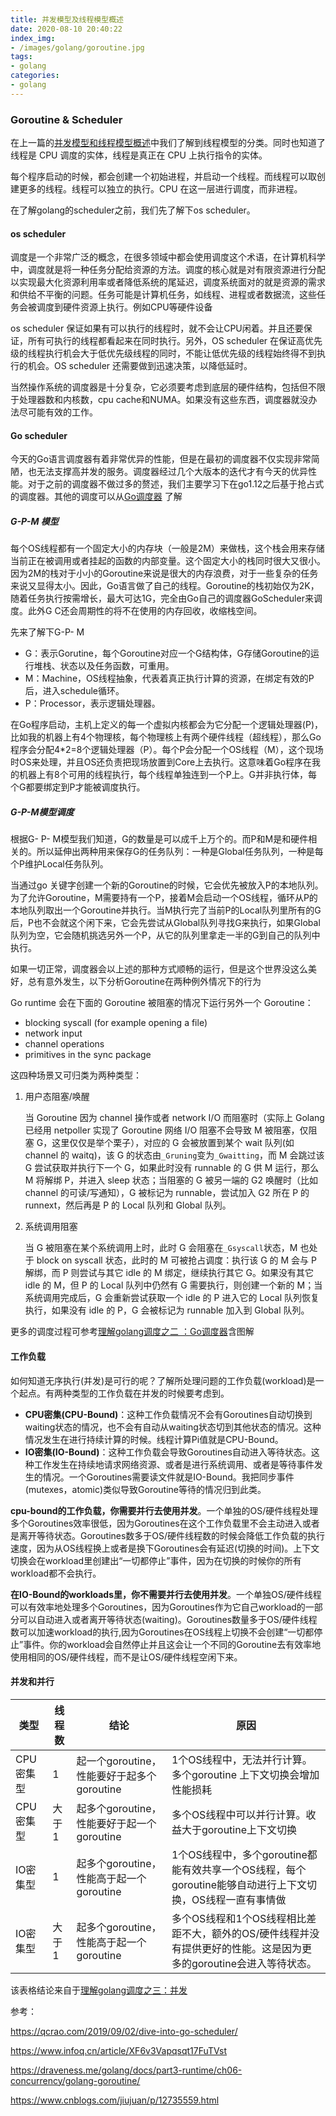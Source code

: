 ```yaml
---
title: 并发模型及线程模型概述
date: 2020-08-10 20:40:22
index_img:
- /images/golang/goroutine.jpg
tags: 
- golang
categories:
- golang
---
```


### Goroutine & Scheduler

在上一篇的[并发模型和线程模型概述]()中我们了解到线程模型的分类。同时也知道了线程是 CPU 调度的实体，线程是真正在 CPU 上执行指令的实体。

每个程序启动的时候，都会创建一个初始进程，并启动一个线程。而线程可以取创建更多的线程。线程可以独立的执行。CPU 在这一层进行调度，而非进程。

在了解golang的scheduler之前，我们先了解下os scheduler。

#### os scheduler

调度是一个非常广泛的概念，在很多领域中都会使用调度这个术语，在计算机科学中，调度就是将一种任务分配给资源的方法。调度的核心就是对有限资源进行分配以实现最大化资源利用率或者降低系统的尾延迟，调度系统面对的就是资源的需求和供给不平衡的问题。任务可能是计算机任务，如线程、进程或者数据流，这些任务会被调度到硬件资源上执行。例如CPU等硬件设备

os scheduler 保证如果有可以执行的线程时，就不会让CPU闲着。并且还要保证，所有可执行的线程都看起来在同时执行。另外，OS scheduler 在保证高优先级的线程执行机会大于低优先级线程的同时，不能让低优先级的线程始终得不到执行的机会。OS scheduler 还需要做到迅速决策，以降低延时。

当然操作系统的调度器是十分复杂，它必须要考虑到底层的硬件结构，包括但不限于处理器数和内核数，cpu cache和NUMA。如果没有这些东西，调度器就没办法尽可能有效的工作。

#### Go scheduler

今天的Go语言调度器有着非常优异的性能，但是在最初的调度器不仅实现非常简陋，也无法支撑高并发的服务。调度器经过几个大版本的迭代才有今天的优异性能。对于之前的调度器不做过多的赘述，我们主要学习下在go1.12之后基于抢占式的调度器。其他的调度可以从[Go调度器](https://draveness.me/golang/docs/part3-runtime/ch06-concurrency/golang-goroutine/) 了解

##### G-P-M 模型

每个OS线程都有一个固定大小的内存块（一般是2M）来做栈，这个栈会用来存储当前正在被调用或者挂起的函数的内部变量。这个固定大小的栈同时很大又很小。因为2M的栈对于小小的Goroutine来说是很大的内存浪费，对于一些复杂的任务来说又显得太小。因此，Go语言做了自己的线程。Goroutine的栈初始仅为2K，随着任务执行按需增长，最大可达1G，完全由Go自己的调度器GoScheduler来调度。此外G C还会周期性的将不在使用的内存回收，收缩栈空间。

先来了解下G-P- M

- G：表示Gorutine，每个Goroutine对应一个G结构体，G存储Goroutine的运行堆栈、状态以及任务函数，可重用。
- M：Machine，OS线程抽象，代表着真正执行计算的资源，在绑定有效的P后，进入schedule循环。
- P：Processor，表示逻辑处理器。

在Go程序启动，主机上定义的每一个虚拟内核都会为它分配一个逻辑处理器(P)，比如我的机器上有4个物理核，每个物理核上有两个硬件线程（超线程），那么Go程序会分配4*2=8个逻辑处理器（P）。每个P会分配一个OS线程（M），这个现场时OS来处理，并且OS还负责把现场放置到Core上去执行。这意味着Go程序在我的机器上有8个可用的线程执行，每个线程单独连到一个P上。G并非执行体，每个G都要绑定到P才能被调度执行。

##### G-P-M模型调度

根据G- P- M模型我们知道，G的数量是可以成千上万个的。而P和M是和硬件相关的。所以延伸出两种用来保存G的任务队列：一种是Global任务队列，一种是每个P维护Local任务队列。

当通过go 关键字创建一个新的Goroutine的时候，它会优先被放入P的本地队列。为了允许Goroutine，M需要持有一个P，接着M会启动一个OS线程，循环从P的本地队列取出一个Goroutine并执行。当M执行完了当前P的Local队列里所有的G后，P也不会就这个闲下来，它会先尝试从Global队列寻找G来执行，如果Global队列为空，它会随机挑选另外一个P，从它的队列里拿走一半的G到自己的队列中执行。

如果一切正常，调度器会以上述的那种方式顺畅的运行，但是这个世界没这么美好，总有意外发生，以下分析Goroutine在两种例外情况下的行为

Go runtime 会在下面的 Goroutine 被阻塞的情况下运行另外一个 Goroutine：

- blocking syscall (for example opening a file)
- network input
- channel operations
- primitives in the sync package

这四种场景又可归类为两种类型：

1. 用户态阻塞/唤醒

   当 Goroutine 因为 channel 操作或者 network I/O 而阻塞时（实际上 Golang 已经用 netpoller 实现了 Goroutine 网络 I/O 阻塞不会导致 M 被阻塞，仅阻塞 G，这里仅仅是举个栗子），对应的 G 会被放置到某个 wait 队列(如 channel 的 waitq)，该 G 的状态由`_Gruning`变为`_Gwaitting`，而 M 会跳过该 G 尝试获取并执行下一个 G，如果此时没有 runnable 的 G 供 M 运行，那么 M 将解绑 P，并进入 sleep 状态；当阻塞的 G 被另一端的 G2 唤醒时（比如 channel 的可读/写通知），G 被标记为 runnable，尝试加入 G2 所在 P 的 runnext，然后再是 P 的 Local 队列和 Global 队列。

2. 系统调用阻塞

   当 G 被阻塞在某个系统调用上时，此时 G 会阻塞在`_Gsyscall`状态，M 也处于 block on syscall 状态，此时的 M 可被抢占调度：执行该 G 的 M 会与 P 解绑，而 P 则尝试与其它 idle 的 M 绑定，继续执行其它 G。如果没有其它 idle 的 M，但 P 的 Local 队列中仍然有 G 需要执行，则创建一个新的 M；当系统调用完成后，G 会重新尝试获取一个 idle 的 P 进入它的 Local 队列恢复执行，如果没有 idle 的 P，G 会被标记为 runnable 加入到 Global 队列。

更多的调度过程可参考[理解golang调度之二 ：Go调度器](https://juejin.cn/post/6844903846825705485)含图解

#### 工作负载

如何知道无序执行(并发)是可行的呢？了解所处理问题的工作负载(workload)是一个起点。有两种类型的工作负载在并发的时候要考虑到。

- **CPU密集(CPU-Bound)**：这种工作负载情况不会有Goroutines自动切换到waiting状态的情况，也不会有自动从waiting状态切到其他状态的情况。这种情况发生在进行持续计算的时候。线程计算Pi值就是CPU-Bound。
- **IO密集(IO-Bound)**：这种工作负载会导致Goroutines自动进入等待状态。这种工作发生在持续地请求网络资源、或者是进行系统调用、或者是等待事件发生的情况。一个Goroutines需要读文件就是IO-Bound。我把同步事件(mutexes，atomic)类似导致Goroutine等待的情况归到此类。

**cpu-bound的工作负载，你需要并行去使用并发**。一个单独的OS/硬件线程处理多个Goroutines效率很低，因为Goroutines在这个工作负载里不会主动进入或者是离开等待状态。Goroutines数多于OS/硬件线程数的时候会降低工作负载的执行速度，因为从OS线程换上或者是换下Goroutines会有延迟(切换的时间)。上下文切换会在workload里创建出“一切都停止”事件，因为在切换的时候你的所有workload都不会执行。

**在IO-Bound的workloads里，你不需要并行去使用并发**。一个单独OS/硬件线程可以有效率地处理多个Goroutines，因为Goroutines作为它自己workload的一部分可以自动进入或者离开等待状态(waiting)。Goroutines数量多于OS/硬件线程数可以加速workload的执行,因为Goroutines在OS线程上切换不会创建“一切都停止”事件。你的workload会自然停止并且这会让一个不同的Goroutine去有效率地使用相同的OS/硬件线程，而不是让OS/硬件线程空闲下来。

#### 并发和并行

| 类型      | 线程数 | 结论                                       | 原因                                                         |
| --------- | ------ | ------------------------------------------ | ------------------------------------------------------------ |
| CPU密集型 | 1      | 起一个goroutine，性能要好于起多个goroutine | 1个OS线程中，无法并行计算。多个goroutine 上下文切换会增加性能损耗 |
| CPU密集型 | 大于1  | 起多个goroutine，性能要好于起一个goroutine | 多个OS线程中可以并行计算。收益大于goroutine上下文切换        |
| IO密集型  | 1      | 起多个goroutine，性能高于起一个goroutine   | 1个OS线程中，多个goroutine都能有效共享一个OS线程，每个goroutine能够自动进行上下文切换，OS线程一直有事情做 |
| IO密集型  | 大于1  | 起多个goroutine，性能高于起一个goroutine   | 多个OS线程和1个OS线程相比差距不大，额外的OS/硬件线程并没有提供更好的性能。这是因为更多的goroutine会进入等待状态。 |

该表格结论来自于[理解golang调度之三：并发](https://juejin.im/post/6844903847568080904)

参考：

https://qcrao.com/2019/09/02/dive-into-go-scheduler/

https://www.infoq.cn/article/XF6v3Vapqsqt17FuTVst

https://draveness.me/golang/docs/part3-runtime/ch06-concurrency/golang-goroutine/

https://www.cnblogs.com/jiujuan/p/12735559.html

